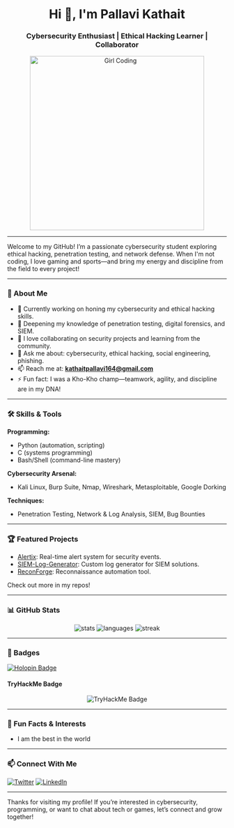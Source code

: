 <h1 align="center">Hi 👋, I'm Pallavi Kathait</h1>
<h3 align="center">Cybersecurity Enthusiast | Ethical Hacking Learner | Collaborator</h3>

<p align="center">
  <img alt="Girl Coding" width="400" src="https://images.unsplash.com/photo-1519389950473-47ba0277781c?auto=format&fit=crop&w=400&q=80" />
</p>

---

Welcome to my GitHub! I’m a passionate cybersecurity student exploring ethical hacking, penetration testing, and network defense. When I'm not coding, I love gaming and sports—and bring my energy and discipline from the field to every project!

---

### 🚀 About Me
- 🔭 Currently working on honing my cybersecurity and ethical hacking skills.
- 🌱 Deepening my knowledge of penetration testing, digital forensics, and SIEM.
- 🤝 I love collaborating on security projects and learning from the community.
- 💬 Ask me about: cybersecurity, ethical hacking, social engineering, phishing.
- 📫 Reach me at: **kathaitpallavi164@gmail.com**
- ⚡ Fun fact: I was a Kho-Kho champ—teamwork, agility, and discipline are in my DNA!

---

### 🛠️ Skills & Tools

**Programming:**
- Python (automation, scripting)
- C (systems programming)
- Bash/Shell (command-line mastery)

**Cybersecurity Arsenal:**
- Kali Linux, Burp Suite, Nmap, Wireshark, Metasploitable, Google Dorking

**Techniques:**
- Penetration Testing, Network & Log Analysis, SIEM, Bug Bounties

---

### 🏆 Featured Projects

- [Alertix](https://github.com/iceybubble/Alertix): Real-time alert system for security events.
- [SIEM-Log-Generator](https://github.com/iceybubble/SIEM-Log-Generator): Custom log generator for SIEM solutions.
- [ReconForge](https://github.com/iceybubble/ReconForge): Reconnaissance automation tool.

Check out more in my repos!

---

### 📊 GitHub Stats

<p align="center">
  <img src="https://github-readme-stats.vercel.app/api?username=iceybubble&show_icons=true&locale=en" alt="stats" />
  <img src="https://github-readme-stats.vercel.app/api/top-langs?username=iceybubble&show_icons=true&locale=en&layout=compact" alt="languages" />
  <img src="https://github-readme-streak-stats.herokuapp.com/?user=iceybubble&" alt="streak" />
</p>

---

### 🏅 Badges

<p align="left">
  <a href="https://holopin.io/@iceybubble"><img src="https://holopin.me/iceybubble" alt="Holopin Badge" /></a>
</p>

#### TryHackMe Badge

<p align="center">
  <img src="https://tryhackme-badges.s3.amazonaws.com/PallaviKathait.png" alt="TryHackMe Badge" />
</p>

---

### 🌱 Fun Facts & Interests

- I am the best in the world

---

### 📫 Connect With Me

<p align="left">
  <a href="https://twitter.com/maybe_priyanshi" target="_blank"><img src="https://img.shields.io/twitter/follow/maybe_priyanshi?logo=twitter&style=for-the-badge" alt="Twitter" /></a>
  <a href="https://linkedin.com/in/pallavikathait" target="_blank"><img src="https://img.shields.io/badge/LinkedIn-blue?style=for-the-badge&logo=linkedin" alt="LinkedIn" /></a>
</p>

---

Thanks for visiting my profile! If you’re interested in cybersecurity, programming, or want to chat about tech or games, let’s connect and grow together!
